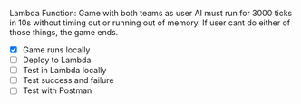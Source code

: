 Lambda Function: 
Game with both teams as user AI must run for 3000 ticks in 10s without timing out or running out of memory. If user cant do either of those things, the game ends.

- [x] Game runs locally
- [ ] Deploy to Lambda
- [ ] Test in Lambda locally
- [ ] Test success and failure 
- [ ] Test with Postman 